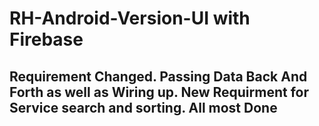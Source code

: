 # RH-Android-Version-UI with Firebase

## Requirement Changed. Passing Data Back And Forth as well as Wiring up. New Requirment for Service search and sorting. All most Done
